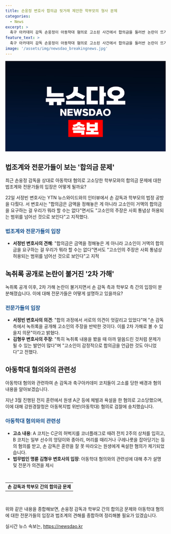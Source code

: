 ```yaml
---
title: 손웅정 변호사 합의금 뒷거래 제안한 학부모의 형사 문제
categories:
  - News
excerpt: >
  축구 아카데미 감독 손웅정이 아동학대 혐의로 고소된 사건에서 합의금을 둘러싼 논란이 뜨거워지고 있다. 손 감독과 고소인 사이의 합의금 규모와 관련한 녹취록 공개가 2차 가해로 파문되며 법조계의 관심을 끌고 있다. 학부모가 5억원의 합의금을 요구하고, 1억원을 몰래 주겠다는 제안을 한 것으로 알려졌으며, 이에 대한 법조계의 비판도 제기되고 있다. 이에 대한 변호사와 법조계의 견해가 엇갈리고 있으며, 손 감독의 측은 녹취록 공개를 통해 고소인의 주장을 반박하고 있다. 함께, 감독과 코치들이 아동학대 혐의로 검찰에 송치된 사안도 함께 논란이 되고 있다. 
feature_text: >
  축구 아카데미 감독 손웅정이 아동학대 혐의로 고소된 사건에서 합의금을 둘러싼 논란이 뜨거워지고 있다. 손 감독과 고소인 사이의 합의금 규모와 관련한 녹취록 공개가 2차 가해로 파문되며 법조계의 관심을 끌고 있다. 학부모가 5억원의 합의금을 요구하고, 1억원을 몰래 주겠다는 제안을 한 것으로 알려졌으며, 이에 대한 법조계의 비판도 제기되고 있다. 이에 대한 변호사와 법조계의 견해가 엇갈리고 있으며, 손 감독의 측은 녹취록 공개를 통해 고소인의 주장을 반박하고 있다. 함께, 감독과 코치들이 아동학대 혐의로 검찰에 송치된 사안도 함께 논란이 되고 있다. 
image: '/assets/img/newsdao_breakingnews.jpg'
---
```


<p><img src="/assets/img/newsdao_breakingnews.jpg" alt="koreaapp 속보" /></p>

<h2 data-ke-size="size26">법조계와 전문가들이 보는 '합의금 문제'</h2>

<p data-ke-size="size16">최근 손웅정 감독을 상대로 아동학대 혐의로 고소당한 학부모와의 합의금 문제에 대한 법조계와 전문가들의 입장은 어떻게 될까요?</p>

<p data-ke-size="size16">22일 서정빈 변호사는 YTN 뉴스와이드와의 인터뷰에서 손 감독과 학부모의 법정 공방을 다뤘다. 서 변호사는 "합의금은 금액을 정해놓은 게 아니라 고소인이 거액의 합의금을 요구하는 걸 우리가 뭐라 할 수는 없다"면서도 "고소인의 주장은 사회 통념상 허용되는 범위를 넘어선 것으로 보인다"고 지적했다.</p>

<h3><span style="color: #1a5490;">법조계와 전문가들의 입장</span></h3>

<ul>
    <li><b>서정빈 변호사의 견해</b>: "합의금은 금액을 정해놓은 게 아니라 고소인이 거액의 합의금을 요구하는 걸 우리가 뭐라 할 수는 없다"면서도 "고소인의 주장은 사회 통념상 허용되는 범위를 넘어선 것으로 보인다"고 지적</li>
</ul>

<h2 data-ke-size="size26">녹취록 공개로 논란이 불거진 '2차 가해'</h2>

<p data-ke-size="size16">녹취록 공개 이후, 2차 가해 논란이 불거지면서 손 감독 측과 학부모 측 간의 입장이 분분해졌습니다. 이에 대해 전문가들은 어떻게 설명하고 있을까요?</p>

<h3><span style="color: #1a5490;">전문가들의 입장</span></h3>

<ul>
    <li><b>서정빈 변호사의 의견</b>: "합의 과정에서 서로의 의견이 엇갈리고 있었다"며 "손 감독 측에서 녹취록을 공개해 고소인의 주장을 반박한 것이다. 이를 2차 가해로 볼 수 있을지 의문"이라고 밝혔다.</li>
    <li><b>김형우 변호사의 주장</b>: "특히 녹취록 내용을 봤을 때 아까 말씀드린 것처럼 문제가 될 수 있는 발언이 많다"며 "고소인이 감정적으로 합의금을 언급한 것도 아니었다"고 전했다.</li>
</ul>

<h2 data-ke-size="size26">아동학대 혐의와의 관련성</h2>

<p data-ke-size="size16">아동학대 혐의와 관련하여 손 감독과 축구아카데미 코치들이 고소를 당한 배경과 혐의 내용을 알아보겠습니다.</p>

<p data-ke-size="size16">지난 3월 진행된 전지 훈련에서 원생 A군 등에 체벌과 욕설을 한 혐의로 고소당했으며, 이에 대해 강원경찰청은 아동복지법 위반(아동학대) 혐의로 검찰에 송치했습니다.</p>

<h3><span style="color: #1a5490;">아동학대 혐의와의 관련성</span></h3>

<ul>
    <li><b>고소 내용</b>: A 코치는 C군의 허벅지를 코너플래그로 때려 전치 2주의 상처를 입히고, B 코치는 일부 선수의 엉덩이와 종아리, 머리를 때리거나 구레나룻을 잡아당기는 등의 혐의를 받고, 손 감독은 훈련을 잘 못 따라오는 원생에게 욕설한 혐의가 제기되었습니다.</li>
    <li><b>법무법인 명륜 김형우 변호사의 입장</b>: 아동학대 혐의와의 관련성에 대해 추가 설명 및 전문가 의견을 제시</li>
</ul>

<p data-ke-size="size16">&nbsp;</p>

<table>
    <tbody>
        <tr>
            <td style="text-align: center; height: 17px;"><b>손 감독과 학부모 간의 합의금 문제</b></td>
        </tr>
    </tbody>
</table>

<p data-ke-size="size16">&nbsp;</p>

<p data-ke-size="size16">위와 같은 내용을 종합해보면, 손웅정 감독과 학부모 간의 합의금 문제와 아동학대 혐의에 대한 전문가들의 입장과 법조계의 견해를 종합하여 정리해볼 필요가 있겠습니다.</p>
실시간 뉴스 속보는, <a href="https://newsdao.kr" rel="dofollow">https://newsdao.kr</a>


